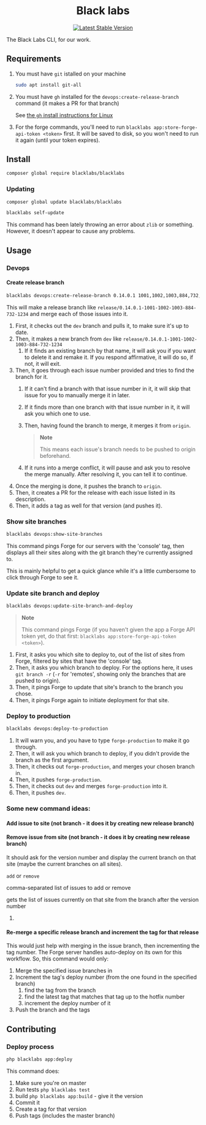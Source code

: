 <h1 align="center">Black labs</h1>

<p align="center">
  <a href="https://packagist.org/packages/blacklabs/blacklabs"><img src="https://img.shields.io/packagist/v/blacklabs/blacklabs.svg?label=stable" alt="Latest Stable Version"></a>
</p>

The Black Labs CLI, for our work.

## Requirements

1. You must have `git` istalled on your machine

    ```sh
    sudo apt install git-all
    ```

2. You must have `gh` installed for the `devops:create-release-branch` command (it makes a PR for that branch)

    See [the `gh` install instructions for Linux](https://github.com/cli/cli/blob/trunk/docs/install_linux.md)

3. For the forge commands, you'll need to run `blacklabs app:store-forge-api-token <token>` first. It will be saved to disk, so you won't need to run it again (until your token expires).

## Install

```sh
composer global require blacklabs/blacklabs
```

### Updating

```sh
composer global update blacklabs/blacklabs
```

```sh
blacklabs self-update
```

This command has been lately throwing an error about `zlib` or something. However, it doesn't appear to cause any problems.

## Usage

### Devops

#### Create release branch

```sh
blacklabs devops:create-release-branch 0.14.0.1 1001,1002,1003,884,732,1234
```

This will make a release branch like `release/0.14.0.1-1001-1002-1003-884-732-1234` and merge each of those issues into it.

1. First, it checks out the `dev` branch and pulls it, to make sure it's up to date.
2. Then, it makes a new branch from `dev` like `release/0.14.0.1-1001-1002-1003-884-732-1234`
    1. If it finds an existing branch by that name, it will ask you if you want to delete it and remake it. If you respond affirmative, it will do so, if not, it will exit.
3. Then, it goes through each issue number provided and tries to find the branch for it.
    1. If it can't find a branch with that issue number in it, it will skip that issue for you to manually merge it in later.
    2. If it finds more than one branch with that issue number in it, it will ask you which one to use.
    3. Then, having found the branch to merge, it merges it from `origin`.

        > **Note**
        >
        > This means each issue's branch needs to be pushed to origin beforehand.
    4. If it runs into a merge conflict, it will pause and ask you to resolve the merge manually. After resolving it, you can tell it to continue.
4. Once the merging is done, it pushes the branch to `origin`.
5. Then, it creates a PR for the release with each issue listed in its description.
6. Then, it adds a tag as well for that version (and pushes it).

### Show site branches

```sh
blacklabs devops:show-site-branches
```

This command pings Forge for our servers with the 'console' tag, then displays all their sites along with the git branch they're currently assigned to.

This is mainly helpful to get a quick glance while it's a little cumbersome to click through Forge to see it.

### Update site branch and deploy

```sh
blacklabs devops:update-site-branch-and-deploy
```

> **Note**
>
> This command pings Forge (if you haven't given the app a Forge API token yet, do that first: `blacklabs app:store-forge-api-token <token>`).

1. First, it asks you which site to deploy to, out of the list of sites from Forge, filtered by sites that have the 'console' tag.
2. Then, it asks you which branch to deploy. For the options here, it uses `git branch -r` (`-r` for 'remotes', showing only the branches that are pushed to origin).
3. Then, it pings Forge to update that site's branch to the branch you chose.
4. Then, it pings Forge again to initiate deployment for that site.

### Deploy to production

```sh
blacklabs devops:deploy-to-production
```

1. It will warn you, and you have to type `forge-production` to make it go through.
2. Then, it will ask you which branch to deploy, if you didn't provide the branch as the first argument.
3. Then, it checks out `forge-production`, and merges your chosen branch in.
4. Then, it pushes `forge-production`.
5. Then, it checks out `dev` and merges `forge-production` into it.
6. Then, it pushes `dev`.

### Some new command ideas:

#### Add issue to site (not branch - it does it by creating new release branch)

#### Remove issue from site (not branch - it does it by creating new release branch)

It should ask for the version number and display the current branch on that site (maybe the current branches on all sites).

`add` or `remove`

comma-separated list of issues to add or remove

gets the list of issues currently on that site from the branch after the version number

1. 

#### Re-merge a specific release branch and increment the tag for that release

This would just help with merging in the issue branch, then incrementing the tag number. The Forge server handles auto-deploy on its own for this workflow. So, this command would only:

1. Merge the specified issue branches in
2. Increment the tag's deploy number (from the one found in the specified branch)
    1. find the tag from the branch
    2. find the latest tag that matches that tag up to the hotfix number
    3. increment the deploy number of it
3. Push the branch and the tags

## Contributing

### Deploy process

```sh
php blacklabs app:deploy
```

This command does:

1. Make sure you're on master
2. Run tests `php blacklabs test`
3. build `php blacklabs app:build` - give it the version
4. Commit it
5. Create a tag for that version
6. Push tags (includes the master branch)
